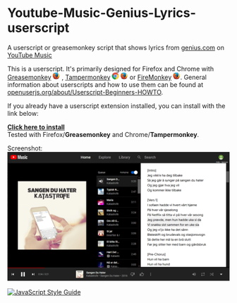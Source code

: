 # Youtube-Music-Genius-Lyrics-userscript
A userscript or greasemonkey script that shows lyrics from [genius.com](https://genius.com/) on [YouTube Music](https://music.youtube.com/)

This is a userscript. It's primarily designed for Firefox and Chrome with
[Greasemonkey](https://addons.mozilla.org/firefox/addon/greasemonkey/) ![Firefox logo](https://raw.githubusercontent.com/OpenUserJS/OpenUserJS.org/master/public/images/ua/firefox16.png)
,
[Tampermonkey](https://www.tampermonkey.net/) ![Chrome logo](https://raw.githubusercontent.com/OpenUserJS/OpenUserJS.org/master/public/images/ua/chrome16.png) ![Firefox logo](https://raw.githubusercontent.com/OpenUserJS/OpenUserJS.org/master/public/images/ua/firefox16.png)
or
[FireMonkey](https://addons.mozilla.org/en-US/firefox/addon/firemonkey/) ![Firefox logo](https://raw.githubusercontent.com/OpenUserJS/OpenUserJS.org/master/public/images/ua/firefox16.png).
General information about userscripts and how to use them can be found at [openuserjs.org/about/Userscript-Beginners-HOWTO](https://openuserjs.org/about/Userscript-Beginners-HOWTO).

If you already have a userscript extension installed, you can install with the link below:

[**Click here to install**](https://openuserjs.org/install/cuzi/Youtube_Genius_Lyrics.user.js)  
Tested with Firefox/**Greasemonkey** and Chrome/**Tampermonkey**.

Screenshot:
![Screenshot of youtube music](screenshot.png)


[![JavaScript Style Guide](https://img.shields.io/badge/code_style-standard-brightgreen.svg)](https://standardjs.com)
